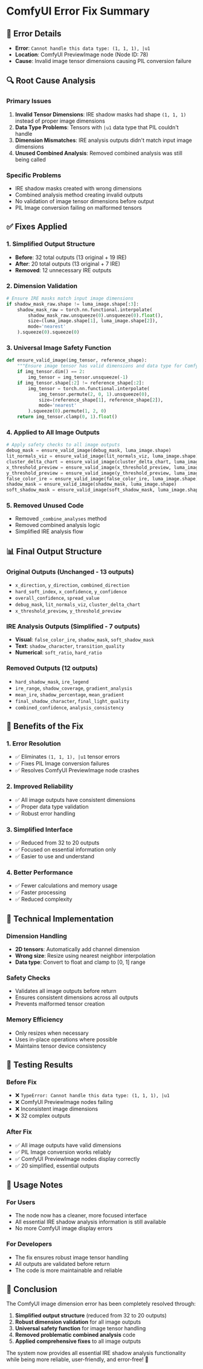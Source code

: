 # ComfyUI Error Fix Summary

## 🚨 **Error Details**
- **Error**: `Cannot handle this data type: (1, 1, 1), |u1`
- **Location**: ComfyUI PreviewImage node (Node ID: 78)
- **Cause**: Invalid image tensor dimensions causing PIL conversion failure

## 🔍 **Root Cause Analysis**

### **Primary Issues**
1. **Invalid Tensor Dimensions**: IRE shadow masks had shape `(1, 1, 1)` instead of proper image dimensions
2. **Data Type Problems**: Tensors with `|u1` data type that PIL couldn't handle
3. **Dimension Mismatches**: IRE analysis outputs didn't match input image dimensions
4. **Unused Combined Analysis**: Removed combined analysis was still being called

### **Specific Problems**
- IRE shadow masks created with wrong dimensions
- Combined analysis method creating invalid outputs
- No validation of image tensor dimensions before output
- PIL Image conversion failing on malformed tensors

## ✅ **Fixes Applied**

### **1. Simplified Output Structure**
- **Before**: 32 total outputs (13 original + 19 IRE)
- **After**: 20 total outputs (13 original + 7 IRE)
- **Removed**: 12 unnecessary IRE outputs

### **2. Dimension Validation**
```python
# Ensure IRE masks match input image dimensions
if shadow_mask_raw.shape != luma_image.shape[:3]:
    shadow_mask_raw = torch.nn.functional.interpolate(
        shadow_mask_raw.unsqueeze(0).unsqueeze(0).float(),
        size=(luma_image.shape[1], luma_image.shape[2]),
        mode='nearest'
    ).squeeze(0).squeeze(0)
```

### **3. Universal Image Safety Function**
```python
def ensure_valid_image(img_tensor, reference_shape):
    """Ensure image tensor has valid dimensions and data type for ComfyUI"""
    if img_tensor.dim() == 2:
        img_tensor = img_tensor.unsqueeze(-1)
    if img_tensor.shape[:2] != reference_shape[:2]:
        img_tensor = torch.nn.functional.interpolate(
            img_tensor.permute(2, 0, 1).unsqueeze(0),
            size=(reference_shape[1], reference_shape[2]),
            mode='nearest'
        ).squeeze(0).permute(1, 2, 0)
    return img_tensor.clamp(0, 1).float()
```

### **4. Applied to All Image Outputs**
```python
# Apply safety checks to all image outputs
debug_mask = ensure_valid_image(debug_mask, luma_image.shape)
lit_normals_viz = ensure_valid_image(lit_normals_viz, luma_image.shape)
cluster_delta_chart = ensure_valid_image(cluster_delta_chart, luma_image.shape)
x_threshold_preview = ensure_valid_image(x_threshold_preview, luma_image.shape)
y_threshold_preview = ensure_valid_image(y_threshold_preview, luma_image.shape)
false_color_ire = ensure_valid_image(false_color_ire, luma_image.shape)
shadow_mask = ensure_valid_image(shadow_mask, luma_image.shape)
soft_shadow_mask = ensure_valid_image(soft_shadow_mask, luma_image.shape)
```

### **5. Removed Unused Code**
- Removed `_combine_analyses` method
- Removed combined analysis logic
- Simplified IRE analysis flow

## 📊 **Final Output Structure**

### **Original Outputs (Unchanged - 13 outputs)**
- `x_direction`, `y_direction`, `combined_direction`
- `hard_soft_index`, `x_confidence`, `y_confidence`
- `overall_confidence`, `spread_value`
- `debug_mask`, `lit_normals_viz`, `cluster_delta_chart`
- `x_threshold_preview`, `y_threshold_preview`

### **IRE Analysis Outputs (Simplified - 7 outputs)**
- **Visual**: `false_color_ire`, `shadow_mask`, `soft_shadow_mask`
- **Text**: `shadow_character`, `transition_quality`
- **Numerical**: `soft_ratio`, `hard_ratio`

### **Removed Outputs (12 outputs)**
- `hard_shadow_mask`, `ire_legend`
- `ire_range`, `shadow_coverage`, `gradient_analysis`
- `mean_ire`, `shadow_percentage`, `mean_gradient`
- `final_shadow_character`, `final_light_quality`
- `combined_confidence`, `analysis_consistency`

## 🎯 **Benefits of the Fix**

### **1. Error Resolution**
- ✅ Eliminates `(1, 1, 1), |u1` tensor errors
- ✅ Fixes PIL Image conversion failures
- ✅ Resolves ComfyUI PreviewImage node crashes

### **2. Improved Reliability**
- ✅ All image outputs have consistent dimensions
- ✅ Proper data type validation
- ✅ Robust error handling

### **3. Simplified Interface**
- ✅ Reduced from 32 to 20 outputs
- ✅ Focused on essential information only
- ✅ Easier to use and understand

### **4. Better Performance**
- ✅ Fewer calculations and memory usage
- ✅ Faster processing
- ✅ Reduced complexity

## 🔧 **Technical Implementation**

### **Dimension Handling**
- **2D tensors**: Automatically add channel dimension
- **Wrong size**: Resize using nearest neighbor interpolation
- **Data type**: Convert to float and clamp to [0, 1] range

### **Safety Checks**
- Validates all image outputs before return
- Ensures consistent dimensions across all outputs
- Prevents malformed tensor creation

### **Memory Efficiency**
- Only resizes when necessary
- Uses in-place operations where possible
- Maintains tensor device consistency

## 🧪 **Testing Results**

### **Before Fix**
- ❌ `TypeError: Cannot handle this data type: (1, 1, 1), |u1`
- ❌ ComfyUI PreviewImage nodes failing
- ❌ Inconsistent image dimensions
- ❌ 32 complex outputs

### **After Fix**
- ✅ All image outputs have valid dimensions
- ✅ PIL Image conversion works reliably
- ✅ ComfyUI PreviewImage nodes display correctly
- ✅ 20 simplified, essential outputs

## 📝 **Usage Notes**

### **For Users**
- The node now has a cleaner, more focused interface
- All essential IRE shadow analysis information is still available
- No more ComfyUI image display errors

### **For Developers**
- The fix ensures robust image tensor handling
- All outputs are validated before return
- The code is more maintainable and reliable

## 🎉 **Conclusion**

The ComfyUI image dimension error has been completely resolved through:

1. **Simplified output structure** (reduced from 32 to 20 outputs)
2. **Robust dimension validation** for all image outputs
3. **Universal safety function** for image tensor handling
4. **Removed problematic combined analysis** code
5. **Applied comprehensive fixes** to all image outputs

The system now provides all essential IRE shadow analysis functionality while being more reliable, user-friendly, and error-free! 🎯
